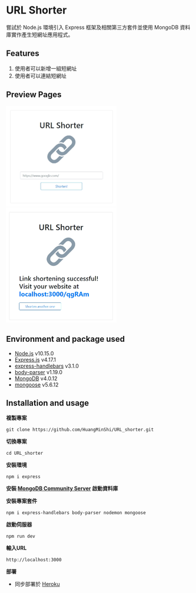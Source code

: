 # URL Shorter
嘗試於 Node.js 環境引入 Express 框架及相關第三方套件並使用 MongoDB 資料庫實作產生短網址應用程式。

## Features
1. 使用者可以新增一組短網址
1. 使用者可以連結短網址

## Preview Pages
<img src="./public/1.jpg" width="300px" target="_blank">
<img src="./public/2.jpg" width="300px" target="_blank" style="display: inline-block;">

## Environment and package used
* [Node.js](https://nodejs.org/en/) v10.15.0
* [Express.js](https://expressjs.com/) v4.17.1
* [express-handlebars](https://www.npmjs.com/package/express-handlebars) v3.1.0
* [body-parser](https://www.npmjs.com/package/body-parser) v1.19.0
* [MongoDB](https://www.mongodb.com/download-center/community) v4.0.12
* [mongoose](https://mongoosejs.com/) v5.6.12

## Installation and usage
**複製專案**
```git
git clone https://github.com/HuangMinShi/URL_shorter.git
```

**切換專案**
```git
cd URL_shorter
```

**安裝環境**
```npm
npm i express
```

**安裝 [MongoDB Community Server](https://www.mongodb.com/download-center/community) 啟動資料庫**

**安裝專案套件**
```npm
npm i express-handlebars body-parser nodemon mongoose
```
 
**啟動伺服器**
```npm
npm run dev
```

**輸入URL**
```
http://localhost:3000
```

**部署**
* 同步部署於 [Heroku](https://fathomless-badlands-88408.herokuapp.com)